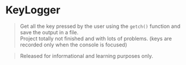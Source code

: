 # KeyLogger

> Get all the key pressed by the user using the `getch()`  function and save the output in a file. <br>
> Project totally not finished and with lots of problems. (keys are recorded only when the console is focused)

> Released for informational and learning purposes only.
